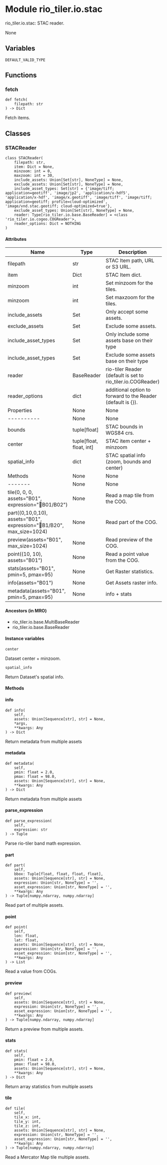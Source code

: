 # Module rio_tiler.io.stac

rio_tiler.io.stac: STAC reader.

None

## Variables

```python3
DEFAULT_VALID_TYPE
```

## Functions

    
### fetch

```python3
def fetch(
    filepath: str
) -> Dict
```

    
Fetch items.

## Classes

### STACReader

```python3
class STACReader(
    filepath: str,
    item: Dict = None,
    minzoom: int = 0,
    maxzoom: int = 30,
    include_assets: Union[Set[str], NoneType] = None,
    exclude_assets: Union[Set[str], NoneType] = None,
    include_asset_types: Set[str] = {'image/tiff; application=geotiff', 'image/jp2', 'application/x-hdf5', 'application/x-hdf', 'image/x.geotiff', 'image/tiff', 'image/tiff; application=geotiff; profile=cloud-optimized', 'image/vnd.stac.geotiff; cloud-optimized=true'},
    exclude_asset_types: Union[Set[str], NoneType] = None,
    reader: Type[rio_tiler.io.base.BaseReader] = <class 'rio_tiler.io.cogeo.COGReader'>,
    reader_options: Dict = NOTHING
)
```

#### Attributes

| Name | Type | Description | Default |
|---|---|---|---|
| filepath | str | STAC Item path, URL or S3 URL. | None |
| item | Dict | STAC Item dict. | None |
| minzoom | int | Set minzoom for the tiles. | None |
| minzoom | int | Set maxzoom for the tiles. | None |
| include_assets | Set | Only accept some assets. | None |
| exclude_assets | Set | Exclude some assets. | None |
| include_asset_types | Set | Only include some assets base on their type | None |
| include_asset_types | Set | Exclude some assets base on their type | None |
| reader | BaseReader | rio-tiler Reader (default is set to rio_tiler.io.COGReader) | set |
| reader_options | dict | additional option to forward to the Reader (default is {}). | is |
| Properties | None | None | None |
| ---------- | None | None | None |
| bounds | tuple[float] | STAC bounds in WGS84 crs. | None |
| center | tuple[float, float, int] | STAC item center + minzoom | None |
| spatial_info | dict | STAC spatial info (zoom, bounds and center) | None |
| Methods | None | None | None |
| ------- | None | None | None |
| tile(0, 0, 0, assets="B01", expression="B01/B02") | None | Read a map tile from the COG. | None |
| part((0,10,0,10), assets="B01", expression="B1/B20", max_size=1024) | None | Read part of the COG. | None |
| preview(assets="B01", max_size=1024) | None | Read preview of the COG. | None |
| point((10, 10), assets="B01") | None | Read a point value from the COG. | None |
| stats(assets="B01", pmin=5, pmax=95) | None | Get Raster statistics. | None |
| info(assets="B01") | None | Get Assets raster info. | None |
| metadata(assets="B01", pmin=5, pmax=95) | None | info + stats | None |

#### Ancestors (in MRO)

* rio_tiler.io.base.MultiBaseReader
* rio_tiler.io.base.BaseReader

#### Instance variables

```python3
center
```

Dataset center + minzoom.

```python3
spatial_info
```

Return Dataset's spatial info.

#### Methods

    
#### info

```python3
def info(
    self,
    assets: Union[Sequence[str], str] = None,
    *args,
    **kwargs: Any
) -> Dict
```

    
Return metadata from multiple assets

    
#### metadata

```python3
def metadata(
    self,
    pmin: float = 2.0,
    pmax: float = 98.0,
    assets: Union[Sequence[str], str] = None,
    **kwargs: Any
) -> Dict
```

    
Return metadata from multiple assets

    
#### parse_expression

```python3
def parse_expression(
    self,
    expression: str
) -> Tuple
```

    
Parse rio-tiler band math expression.

    
#### part

```python3
def part(
    self,
    bbox: Tuple[float, float, float, float],
    assets: Union[Sequence[str], str] = None,
    expression: Union[str, NoneType] = '',
    asset_expression: Union[str, NoneType] = '',
    **kwargs: Any
) -> Tuple[numpy.ndarray, numpy.ndarray]
```

    
Read part of multiple assets.

    
#### point

```python3
def point(
    self,
    lon: float,
    lat: float,
    assets: Union[Sequence[str], str] = None,
    expression: Union[str, NoneType] = '',
    asset_expression: Union[str, NoneType] = '',
    **kwargs: Any
) -> List
```

    
Read a value from COGs.

    
#### preview

```python3
def preview(
    self,
    assets: Union[Sequence[str], str] = None,
    expression: Union[str, NoneType] = '',
    asset_expression: Union[str, NoneType] = '',
    **kwargs: Any
) -> Tuple[numpy.ndarray, numpy.ndarray]
```

    
Return a preview from multiple assets.

    
#### stats

```python3
def stats(
    self,
    pmin: float = 2.0,
    pmax: float = 98.0,
    assets: Union[Sequence[str], str] = None,
    **kwargs: Any
) -> Dict
```

    
Return array statistics from multiple assets

    
#### tile

```python3
def tile(
    self,
    tile_x: int,
    tile_y: int,
    tile_z: int,
    assets: Union[Sequence[str], str] = None,
    expression: Union[str, NoneType] = '',
    asset_expression: Union[str, NoneType] = '',
    **kwargs: Any
) -> Tuple[numpy.ndarray, numpy.ndarray]
```

    
Read a Mercator Map tile multiple assets.